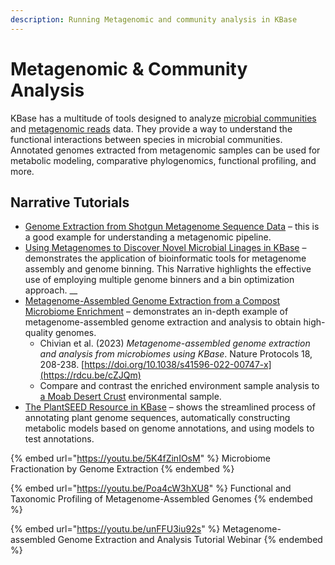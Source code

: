 ```yaml
---
description: Running Metagenomic and community analysis in KBase
---
```


# Metagenomic & Community Analysis

KBase has a multitude of tools designed to analyze [microbial communities](https://kbase.us/applist/#Microbial%20Communities) and [metagenomic reads](https://kbase.us/applist/#Comparative%20Genomics) data. They provide a way to understand the functional interactions between species in microbial communities. Annotated genomes extracted from metagenomic samples can be used for metabolic modeling, comparative phylogenomics, functional profiling, and more.

## Narrative Tutorials

* [Genome Extraction from Shotgun Metagenome Sequence Data](https://narrative.kbase.us/narrative/33233) – this is a good example for understanding a metagenomic pipeline.
* [Using Metagenomes to Discover Novel Microbial Linages in KBase](https://narrative.kbase.us/narrative/64677) – demonstrates the application of bioinformatic tools for metagenome assembly and genome binning. This Narrative highlights the effective use of employing multiple genome binners and a bin optimization approach. __&#x20;
* [Metagenome-Assembled Genome Extraction from a Compost Microbiome Enrichment](https://narrative.kbase.us/narrative/33233) – demonstrates an in-depth example of metagenome-assembled genome extraction and analysis to obtain high-quality genomes.
  * Chivian et al. (2023) _Metagenome-assembled genome extraction and analysis from microbiomes using KBase_. Nature Protocols 18, 208-238. [https://doi.org/10.1038/s41596-022-00747-x](https://rdcu.be/cZJQm)
  * Compare and contrast the enriched environment sample analysis to [a Moab Desert Crust](https://narrative.kbase.us/narrative/62384) environmental sample.&#x20;
* [The PlantSEED Resource in KBase](https://narrative.kbase.us/narrative/39144) – shows the streamlined process of annotating plant genome sequences, automatically constructing metabolic models based on genome annotations, and using models to test annotations.

{% embed url="https://youtu.be/5K4fZinIOsM" %}
Microbiome Fractionation by Genome Extraction
{% endembed %}

{% embed url="https://youtu.be/Poa4cW3hXU8" %}
Functional and Taxonomic Profiling of Metagenome-Assembled Genomes
{% endembed %}

{% embed url="https://youtu.be/unFFU3iu92s" %}
Metagenome-assembled Genome Extraction and Analysis Tutorial Webinar
{% endembed %}
